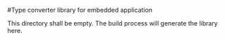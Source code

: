 
#Type converter library for embedded application

This directory shall be empty.
The build process will generate the library here.
